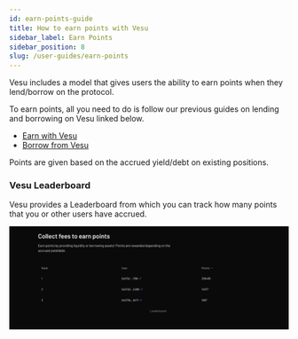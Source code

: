 ```yaml
---
id: earn-points-guide
title: How to earn points with Vesu
sidebar_label: Earn Points
sidebar_position: 8
slug: /user-guides/earn-points
---
```


Vesu includes a model that gives users the ability to earn points when they lend/borrow on the protocol.

To earn points, all you need to do is follow our previous guides on lending and borrowing on Vesu linked below.

- [Earn with Vesu](./earn-guide.md)
- [Borrow from Vesu](./borrow-guide.md)

Points are given based on the accrued yield/debt on existing positions.

### Vesu Leaderboard
Vesu provides a Leaderboard from which you can track how many points that you or other users have accrued.

![Leaderboard](images/points.png)